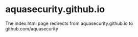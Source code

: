 # aquasecurity.github.io

The index.html page redirects from aquasecurity.github.io to github.com/aquasecurity 
